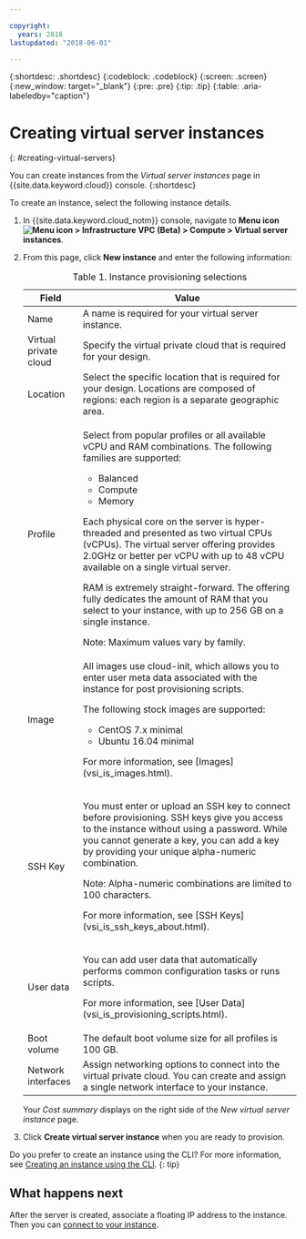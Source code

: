 ```yaml
---

copyright:
  years: 2018
lastupdated: "2018-06-01"

---
```


{:shortdesc: .shortdesc}
{:codeblock: .codeblock}
{:screen: .screen}
{:new_window: target="_blank"}
{:pre: .pre}
{:tip: .tip}
{:table: .aria-labeledby="caption"}

# Creating virtual server instances
{: #creating-virtual-servers}

You can create instances from the *Virtual server instances* page in {{site.data.keyword.cloud}} console.
{:shortdesc}

To create an instance, select the following instance details.
1. In {{site.data.keyword.cloud_notm}} console, navigate to **Menu icon ![Menu icon](../icons/icon_hamburger.svg) > Infrastructure VPC (Beta) > Compute > Virtual server instances**.
2. From this page, click **New instance** and enter the following information:

    <table>
    <CAPTION>Table 1. Instance provisioning selections</CAPTION>
    <THEAD>
    <TR>
    <th>Field</th>
    <th>Value</th>
    </TR>
    </THEAD>
    <TBODY>
    <tr>
    <td>Name </td>
    <td>A name is required for your virtual server instance.</td>
    </tr>
    <tr>
    <td>Virtual private cloud</td>
    <td>Specify the virtual private cloud that is required for your design.</td>
    </tr>
    <tr>
    <td>Location</td>
    <td>Select the specific location that is required for your design. Locations are composed of regions: each region is a separate geographic area.</td>
    </tr>
    <tr>
    <td>Profile</td>
    <td><p>
    Select from popular profiles or all available vCPU and RAM combinations. The following families are supported:
    <ul>
    <li>Balanced</li>
    <li>Compute</li>
    <li>Memory</li>
    </ul>
    </p>
    <p>Each physical core on the server is hyper-threaded and presented as two virtual CPUs (vCPUs). The virtual server offering provides 2.0GHz or better per vCPU with up to 48 vCPU available on a single virtual server.</p>

    <p>RAM is extremely straight-forward. The offering fully dedicates the amount of RAM that you select to your instance, with up to 256 GB on a single instance.</p>
    <note>Note: Maximum values vary by family.</note>
    </td>
    </tr>
    <tr>
    <td>Image</td>
    <td><p>All images use cloud-init, which allows you to enter user meta data associated with the instance for post provisioning scripts.</p>
    <p>The following stock images are supported:
    <ul>
    <li>CentOS 7.x minimal</li>
    <li>Ubuntu 16.04 minimal</li>
    </ul></p>
    <p>For more information, see [Images](vsi_is_images.html).</p>
    </td>
    </tr>
    <td>SSH Key</td>
    <td>
    <p>You must enter or upload an SSH key to connect before provisioning. SSH keys give you access to the instance without using a password. While you cannot generate a key, you can add a key by providing your unique alpha-numeric combination.</p>
    <p>Note: Alpha-numeric combinations are limited to 100 characters.</p>
    <p>For more information, see [SSH Keys](vsi_is_ssh_keys_about.html).</p></td>
    </tr>
    <tr>
    <td>User data</td>
    <td>
    <p>You can add user data that automatically performs common configuration tasks or runs scripts. <p>For more information, see [User Data](vsi_is_provisioning_scripts.html).</p>
    </td>
    </tr>
    <tr>
    <td>Boot volume</td>
    <td>The default boot volume size for all profiles is 100 GB.</td>
    </tr>
    <tr>
    <td>Network interfaces</td>
    <td>Assign networking options to connect into the virtual private cloud. You can create and assign a single network interface to your instance.</td>
    </tr>
    </TBODY>
    </table>

    Your *Cost summary* displays on the right side of the *New virtual server instance* page.

3. Click **Create virtual server instance** when you are ready to provision.

Do you prefer to create an instance using the CLI? For more information, see [Creating an instance using the CLI](vsi_is_create_instance_cli.html).
{: tip}

## What happens next
<!-- A series of emails are sent to your administrator: acknowledgment of the virtual server instance order, order approval and processing, and a message stating the instance is created. -->

After the server is created, associate a floating IP address to the instance. Then you can [connect to your instance](vsi_is_connecting_linux_gc.html).
